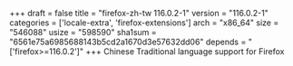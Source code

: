 +++
draft = false
title = "firefox-zh-tw 116.0.2-1"
version = "116.0.2-1"
categories = ['locale-extra', 'firefox-extensions']
arch = "x86_64"
size = "546088"
usize = "598590"
sha1sum = "6561e75a6985688143b5cd2a1670d3e57632dd06"
depends = "['firefox>=116.0.2']"
+++
Chinese Traditional language support for Firefox
